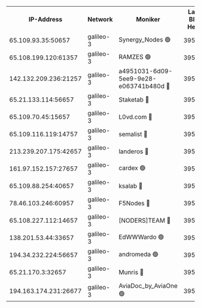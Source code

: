 


<table><tr><th>IP-Address</th><th>Network</th><th>Moniker</th><th>Latest Block Height</th><th>Earliest Block Height</th><th>Catching Up</th><th>Voting Power</th><th>Scan Time</th></tr><tr><td>65.109.93.35:50657</td><td>galileo-3</td><td>Synergy_Nodes 🟢</td><td>3950446</td><td>0</td><td>False</td><td>0</td><td>2023-11-24T13:07:06.393193632UTC</td></tr><tr><td>65.108.199.120:61357</td><td>galileo-3</td><td>RAMZES 🟢</td><td>3950443</td><td>1</td><td>False</td><td>0</td><td>2023-11-24T13:06:48.130932701UTC</td></tr><tr><td>142.132.209.236:21257</td><td>galileo-3</td><td>a4951031-6d09-5ee9-9e28-e063741b480d 🔴</td><td>3950446</td><td>1</td><td>False</td><td>3</td><td>2023-11-24T13:07:01.487219590UTC</td></tr><tr><td>65.21.133.114:56657</td><td>galileo-3</td><td>Staketab 🔴</td><td>3950446</td><td>90001</td><td>False</td><td>2</td><td>2023-11-24T13:07:07.329584347UTC</td></tr><tr><td>65.109.70.45:15657</td><td>galileo-3</td><td>L0vd.com 🔴</td><td>3950446</td><td>659001</td><td>False</td><td>3</td><td>2023-11-24T13:07:06.009780169UTC</td></tr><tr><td>65.109.116.119:14757</td><td>galileo-3</td><td>semalist 🔴</td><td>3950442</td><td>2228721</td><td>False</td><td>1318</td><td>2023-11-24T13:06:41.010789840UTC</td></tr><tr><td>213.239.207.175:42657</td><td>galileo-3</td><td>landeros 🔴</td><td>3950440</td><td>2642001</td><td>False</td><td>72</td><td>2023-11-24T13:06:29.257377901UTC</td></tr><tr><td>161.97.152.157:27657</td><td>galileo-3</td><td>cardex 🟢</td><td>3950446</td><td>2945323</td><td>False</td><td>0</td><td>2023-11-24T13:07:06.979939662UTC</td></tr><tr><td>65.109.88.254:40657</td><td>galileo-3</td><td>ksalab 🔴</td><td>3950442</td><td>3000356</td><td>False</td><td>31921</td><td>2023-11-24T13:06:41.679585036UTC</td></tr><tr><td>78.46.103.246:60957</td><td>galileo-3</td><td>F5Nodes 🔴</td><td>3950446</td><td>3057001</td><td>False</td><td>24</td><td>2023-11-24T13:07:06.661175913UTC</td></tr><tr><td>65.108.227.112:14657</td><td>galileo-3</td><td>[NODERS]TEAM 🔴</td><td>3950440</td><td>3176323</td><td>False</td><td>959616</td><td>2023-11-24T13:06:29.608023465UTC</td></tr><tr><td>138.201.53.44:33657</td><td>galileo-3</td><td>EdWWWardo 🟢</td><td>3950441</td><td>3406335</td><td>False</td><td>0</td><td>2023-11-24T13:06:34.124773207UTC</td></tr><tr><td>194.34.232.224:56657</td><td>galileo-3</td><td>andromeda 🟢</td><td>3950442</td><td>3850442</td><td>False</td><td>0</td><td>2023-11-24T13:06:41.342599942UTC</td></tr><tr><td>65.21.170.3:32657</td><td>galileo-3</td><td>Munris 🔴</td><td>3950444</td><td>3850444</td><td>False</td><td>411</td><td>2023-11-24T13:06:55.090393288UTC</td></tr><tr><td>194.163.174.231:26677</td><td>galileo-3</td><td>AviaDoc_by_AviaOne 🟢</td><td>3950444</td><td>3928001</td><td>False</td><td>0</td><td>2023-11-24T13:06:54.691085645UTC</td></tr></table>